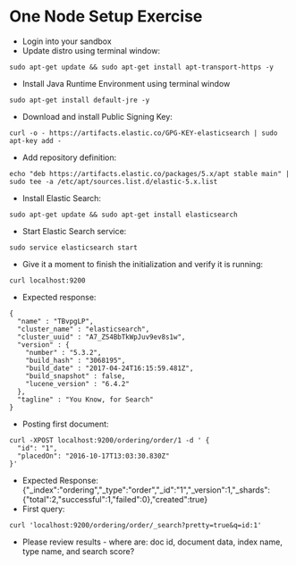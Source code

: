 # One Node Setup Exercise #

* Login into your sandbox
* Update distro using terminal window:
```
sudo apt-get update && sudo apt-get install apt-transport-https -y
```
* Install Java Runtime Environment using terminal window
```
sudo apt-get install default-jre -y
```
* Download and install Public Signing Key:
```
curl -o - https://artifacts.elastic.co/GPG-KEY-elasticsearch | sudo apt-key add -
```
* Add repository definition:
```
echo "deb https://artifacts.elastic.co/packages/5.x/apt stable main" | sudo tee -a /etc/apt/sources.list.d/elastic-5.x.list
```
* Install Elastic Search:
```
sudo apt-get update && sudo apt-get install elasticsearch
```
* Start Elastic Search service:
```
sudo service elasticsearch start
```
* Give it a moment to finish the initialization and verify it is running:
```
curl localhost:9200
```
* Expected response:
```
{
  "name" : "TBvpgLP",
  "cluster_name" : "elasticsearch",
  "cluster_uuid" : "A7_ZS4BbTkWpJuv9ev8s1w",
  "version" : {
    "number" : "5.3.2",
    "build_hash" : "3068195",
    "build_date" : "2017-04-24T16:15:59.481Z",
    "build_snapshot" : false,
    "lucene_version" : "6.4.2"
  },
  "tagline" : "You Know, for Search"
}
```
* Posting first document:
```
curl -XPOST localhost:9200/ordering/order/1 -d ' {
  "id": "1", 
  "placedOn": "2016-10-17T13:03:30.830Z"
}'
```
* Expected Response:  
{"_index":"ordering","_type":"order","_id":"1","_version":1,"_shards":{"total":2,"successful":1,"failed":0},"created":true}
* First query:
```
curl 'localhost:9200/ordering/order/_search?pretty=true&q=id:1'
```
* Please review results - where are: doc id, document data, index name, type name, and search score? 